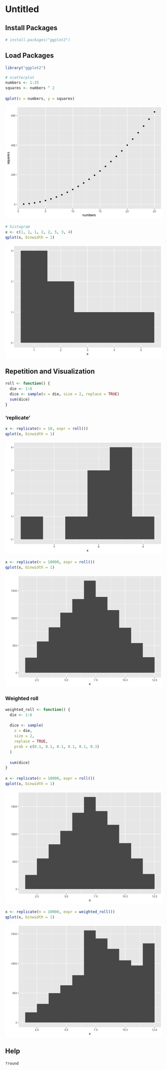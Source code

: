 Untitled
================

## Install Packages

``` r
# install.packages("ggplot2")
```

## Load Packages

``` r
library("ggplot2")
```

``` r
# scatterplot
numbers <- 1:25
squares <- numbers ^ 2

qplot(x = numbers, y = squares)
```

![](notes_files/figure-gfm/unnamed-chunk-3-1.png)<!-- -->

``` r
# histogram
x <- c(1, 1, 1, 2, 2, 5, 3, 4)
qplot(x, binwidth = 1)
```

![](notes_files/figure-gfm/unnamed-chunk-4-1.png)<!-- -->

## Repetition and Visualization

``` r
roll <- function() {
  die <- 1:6
  dice <- sample(x = die, size = 2, replace = TRUE)
  sum(dice)
}
```

### ‘replicate’

``` r
x <- replicate(n = 10, expr = roll())
qplot(x, binwidth = 1)
```

![](notes_files/figure-gfm/unnamed-chunk-6-1.png)<!-- -->

``` r
x <- replicate(n = 10000, expr = roll())
qplot(x, binwidth = 1)
```

![](notes_files/figure-gfm/unnamed-chunk-6-2.png)<!-- -->

### Weighted roll

``` r
weighted_roll <- function() {
  die <- 1:6
  
  dice <- sample(
    x = die,
    size = 2, 
    replace = TRUE,
    prob = c(0.1, 0.1, 0.1, 0.1, 0.1, 0.3)
  )
  
  sum(dice)
}

x <- replicate(n = 10000, expr = roll())
qplot(x, binwidth = 1)
```

![](notes_files/figure-gfm/unnamed-chunk-7-1.png)<!-- -->

``` r
x <- replicate(n = 10000, expr = weighted_roll())
qplot(x, binwidth = 1)
```

![](notes_files/figure-gfm/unnamed-chunk-7-2.png)<!-- -->

## Help

``` r
?round
```
